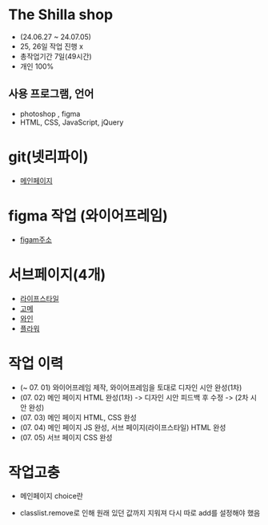 # The Shilla shop
* (24.06.27 ~ 24.07.05)
* 25, 26일 작업 진행 x
* 총작업기간 7일(49시간)
* 개인 100%

## 사용 프로그램, 언어
* photoshop , figma
* HTML, CSS, JavaScript, jQuery

# git(넷리파이)
* [메인페이지](https://shillashop-yujin.netlify.app/)

# figma 작업 (와이어프레임)
* [figam주소](https://www.figma.com/design/p2NKCUo98KyVq3Ai3Qo9uV/%EB%8D%94%EC%8B%A0%EB%9D%BC%EC%88%8D-web-%EB%A6%AC%EB%94%94%EC%9E%90%EC%9D%B8?node-id=0-1&t=Ak3hyVaLVuj8K9Nx-1)

# 서브페이지(4개)
* [라이프스타일](https://shillashop-yujin.netlify.app/lifestyle)
* [고메](https://shillashop-yujin.netlify.app/gome)
* [와인](https://shillashop-yujin.netlify.app/wine)
* [플라워](https://shillashop-yujin.netlify.app/flower)

# 작업 이력
* (~ 07. 01) 와이어프레임 제작, 와이어프레임을 토대로 디자인 시안 완성(1차)
* (07. 02) 메인 페이지 HTML 완성(1차) -> 디자인 시안 피드백 후 수정 -> (2차 시안 완성)
* (07. 03) 메인 페이지 HTML, CSS 완성
* (07. 04) 메인 페이지 JS 완성, 서브 페이지(라이프스타일) HTML 완성
* (07. 05) 서브 페이지 CSS 완성

# 작업고충
* 메인페이지 choice란
- classlist.remove로 인해 원래 있던 값까지 지워져 다시 따로 add를 설정해야 했음